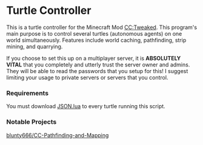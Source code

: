 # Turtle Controller
This is a turtle controller for the Minecraft Mod [CC:Tweaked](https://tweaked.cc/). This program's main purpose is to control several turtles (autonomous agents) on one world simultaneously. Features include world caching, pathfinding, strip mining, and quarrying.

If you choose to set this up on a multiplayer server, it is **ABSOLUTELY VITAL** that you completely and utterly trust the server owner and admins. They will be able to read the passwords that you setup for this! I suggest limiting your usage to private servers or servers that you control.


### Requirements
You must download [JSON.lua](https://regex.info/blog/lua/json) to every turtle running this script.

### Notable Projects
[blunty666/CC-Pathfinding-and-Mapping](https://github.com/blunty666/CC-Pathfinding-and-Mapping)